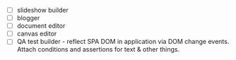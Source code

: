 - [ ] slideshow builder
- [ ] blogger
- [ ] document editor
- [ ] canvas editor
- [ ] QA test builder - reflect SPA DOM in application via DOM change events. Attach conditions and assertions for text & other things. 
